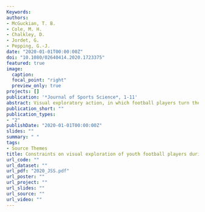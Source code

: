 ```yaml
---
Keywords:
authors:
- McGuckian, T. B.
- Cole, M. H.
- Chalkley, D.
- Jordet, G.
- Pepping, G.-J.
date: "2020-01-01T00:00:00Z"
doi: "10.1080/02640414.2020.1723375"
featured: true
image:
  caption: 
  focal_point: "right"
  preview_only: true
projects: []
publication: '*Journal of Sports Science*, 1-11'
abstract: Visual exploratory action, in which football players turn their head to perceive their environment, improves prospective performance with the ball during match-play. This scanning action, however, is relevant for players throughout the entire match, as the information perceived through visual exploration is needed to guide movement around the pitch during both offensive and defensive play. This study aimed to understand how a player’s on-pitch position, playing role and phase of play influenced the visual exploratory head movements of players during 11v11 match-play. Twenty-two competitive-elite youth footballers (M = 16.25 years) played a total of 1,623 minutes (M = 73.8). Inertial measurement units, global positioning system units and notational analysis were used to quantify relevant variables. Analyses revealed that players explored more extensively when they were in possession of the ball, and less extensively during transition phases, as compared to team ball-possession and opposition ball-possession phases of play. Players explored most extensively when in the back third of the pitch, and least when they were in the middle third of the pitch. Playing role, pitch position and phase of play should be considered as constraints on visual exploratory actions when developing training situations aimed at improving the scanning actions of players.
publication_short: ""
publication_types:
- "2"
publishDate: "2020-01-01T00:00:00Z"
slides: ""
summary: " "
tags:
- Source Themes
title: Constraints on visual exploration of youth football players during 11v11 match-play. The influence of playing role, pitch position and phase of play
url_code: ""
url_dataset: ""
url_pdf: "2020_JSS.pdf"
url_poster: ""
url_project: ""
url_slides: ""
url_source: ""
url_video: ""
---
```

